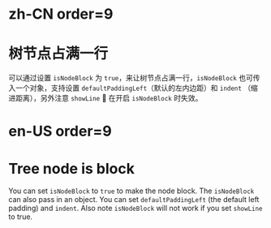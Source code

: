 # zh-CN order=9

# 树节点占满一行

可以通过设置 `isNodeBlock` 为 `true`，来让树节点占满一行，`isNodeBlock` 也可传入一个对象，支持设置 `defaultPaddingLeft`（默认的左内边距）和 `indent` （缩进距离），另外注意 `showLine`  在开启 `isNodeBlock` 时失效。

# en-US order=9

# Tree node is block

You can set `isNodeBlock` to `true` to make the node block. The `isNodeBlock` can also pass in an object. You can set `defaultPaddingLeft` (the default left padding) and `indent`. Also note `isNodeBlock` will not work if you set `showLine` to true.
